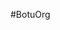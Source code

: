 #BotuOrg
  <!-- <link rel="shortcut icon" type="image/x-icon" href="/icon.ico" media="screen" /> -->